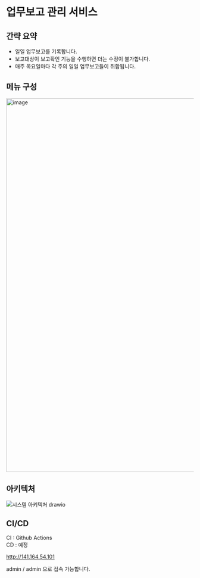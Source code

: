 
# 업무보고 관리 서비스

## 간략 요약
- 일일 업무보고를 기록합니다.
- 보고대상이 보고확인 기능을 수행하면 더는 수정이 불가합니다.
- 매주 목요일마다 각 주의 일일 업무보고들이 취합됩니다.

## 메뉴 구성
<img width="1004" alt="image" src="https://github.com/MunJuYoung/Bsmg/assets/52486862/d936dd30-58d8-416a-9128-a0e9a1e89dca">

## 아키텍처
![시스템 아키텍처 drawio](https://github.com/MunProoo/bsmgRefactoring/assets/52486862/8d7ec53f-3dcb-4c67-89ae-0e84a339ff98)

## CI/CD
CI : Github Actions  
CD : 예정

http://141.164.54.101 

admin / admin 으로 접속 가능합니다.






